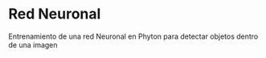 # Red Neuronal
Entrenamiento de una red Neuronal en Phyton para detectar objetos dentro de una imagen

